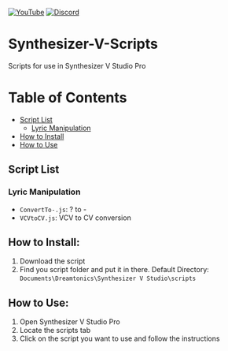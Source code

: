 [![YouTube](https://img.shields.io/badge/YouTube-%23FF0000.svg?style=for-the-badge&logo=YouTube&logoColor=white)](https://www.youtube.com/channel/UCzE6B1z9oA2k8ePCPEWKvwA) [![Discord](https://img.shields.io/badge/Discord-%235865F2.svg?style=for-the-badge&logo=discord&logoColor=white)](https://www.youtube.com/redirect?event=channel_description&redir_token=QUFFLUhqbWl4YUp6U1RibUY3Vno1X25vdDc0eWtyTXJjZ3xBQ3Jtc0tsME55LWEyODI4ZUo5aUpYS0ViTUZYdW90WHJZSl9CXzZWcjNNMjJBaWo1YVlpTmhSeTBJTkdYWmN1SWIybl91ak90UkdQcGoteDVKUWJCY1NLWWdSS29kSWJqODNUSFBtVUVXSEhreVZnT0JWa25jdw&q=https%3A%2F%2Fdiscord.gg%2Fx9c9caAnqy)
# Synthesizer-V-Scripts
Scripts for use in Synthesizer V Studio Pro

# Table of Contents
- [Script List](https://github.com/Polarx-YZ/Synthesizer-V-Scripts/edit/main/README.md#script-list)
  - [Lyric Manipulation](https://github.com/Polarx-YZ/Synthesizer-V-Scripts/edit/main/README.md#lyric-manipulation)
- [How to Install](https://github.com/Polarx-YZ/Synthesizer-V-Scripts/edit/main/README.md#how-to-install)
- [How to Use](https://github.com/Polarx-YZ/Synthesizer-V-Scripts/edit/main/README.md#how-to-use)
## Script List
### Lyric Manipulation
- `ConvertTo-.js`: ? to -
- `VCVtoCV.js`: VCV to CV conversion

## How to Install:
1. Download the script
2. Find you script folder and put it in there. Default Directory: `Documents\Dreamtonics\Synthesizer V Studio\scripts`

## How to Use:
1. Open Synthesizer V Studio Pro
2. Locate the scripts tab
3. Click on the script you want to use and follow the instructions
